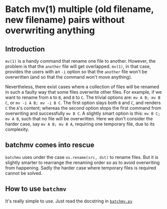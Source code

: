 # Batch mv(1) multiple (old filename, new filename) pairs without overwriting anything

## Introduction

`mv(1)` is a handy command that rename one file to another.
However, the problem is that the `another` file will get overlapped.
`mv(1)`, in that case, provides the users with an `-i` option so that the `another` file won't be overwritten (and so that the command won't move anything).

Nevertheless, there exist cases where a collection of files will be renamed in such a faulty way that some files overwrite other files.
For example, if we want to rename from `A` to `B`, and `B` to `C`.
The trivial options are: `mv A B; mv B C`, or `mv -i A B; mv -i B C`.
The first option slays both `B` and `C`, and renders `C` the `A`'s content; whereas the second option stops the first command from overwriting and successfully `mv B C`.
A slightly smart option is this: `mv B C; mv A B`, such that no file will be overwritten.
Here we don't consider the harder case, say `mv A B; mv B A`, requiring one temporary file, due to its complexity.

## batchmv comes into rescue

`batchmv` uses under the case `os.rename(src, dst)` to rename files.
But it is slightly smarter to rearrange the renaming order so as to avoid overwriting from happening.
Sadly the harder case where temporary files is required cannot be solved.


## How to use `batchmv`

It's really simple to use.
Just read the docstring in [`batchmv.py`](https://github.com/kkew3/pybatchmv/blob/main/batchmv/batchmv.py)
